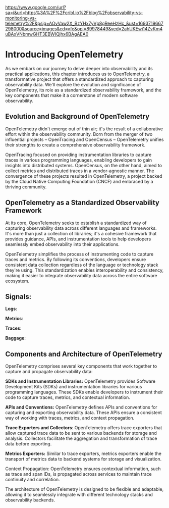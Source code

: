 https://www.google.com/url?sa=i&url=https%3A%2F%2Fcribl.io%2Fblog%2Fobservability-vs-monitoring-vs-telemetry%2F&psig=AOvVaw2X_BzYHx7yVp8gReeHzHc_&ust=1693719667298000&source=images&cd=vfe&opi=89978449&ved=2ahUKEwi14ZvKm4uBAxVNbmwGHT3EBWIQjhx6BAgAEA0

Introducing OpenTelemetry
=========================

As we embark on our journey to delve deeper into observability and its practical applications, this chapter introduces us to OpenTelemetry, a transformative project that offers a standardized approach to capturing observability data. We'll explore the evolution and significance of OpenTelemetry, its role as a standardized observability framework, and the key components that make it a cornerstone of modern software observability.


Evolution and Background of OpenTelemetry
----------------------------------------------------------------

OpenTelemetry didn't emerge out of thin air; it's the result of a collaborative effort within the observability community. Born from the merger of two influential projects – OpenTracing and OpenCensus – OpenTelemetry unifies their strengths to create a comprehensive observability framework.

OpenTracing focused on providing instrumentation libraries to capture traces in various programming languages, enabling developers to gain insights into distributed systems. OpenCensus, on the other hand, aimed to collect metrics and distributed traces in a vendor-agnostic manner. The convergence of these projects resulted in OpenTelemetry, a project backed by the Cloud Native Computing Foundation (CNCF) and embraced by a thriving community.


OpenTelemetry as a Standardized Observability Framework
----------------------------------------------------------------

At its core, OpenTelemetry seeks to establish a standardized way of capturing observability data across different languages and frameworks. It's more than just a collection of libraries; it's a cohesive framework that provides guidance, APIs, and instrumentation tools to help developers seamlessly embed observability into their applications.

OpenTelemetry simplifies the process of instrumenting code to capture traces and metrics. By following its conventions, developers ensure consistent data collection regardless of the language or technology stack they're using. This standardization enables interoperability and consistency, making it easier to integrate observability data across the entire software ecosystem.


Signals:
----------------

**Logs**: 

**Metrics**: 

**Traces**: 

**Baggage**:

Components and Architecture of OpenTelemetry
----------------------------------------------------------------

OpenTelemetry comprises several key components that work together to capture and propagate observability data:

**SDKs and Instrumentation Libraries:** OpenTelemetry provides Software Development Kits (SDKs) and instrumentation libraries for various programming languages. These SDKs enable developers to instrument their code to capture traces, metrics, and contextual information.

**APIs and Conventions:** OpenTelemetry defines APIs and conventions for capturing and exporting observability data. These APIs ensure a consistent way of working with traces, metrics, and context propagation.

**Trace Exporters and Collectors**: OpenTelemetry offers trace exporters that allow captured trace data to be sent to various backends for storage and analysis. Collectors facilitate the aggregation and transformation of trace data before exporting.

**Metrics Exporters:** Similar to trace exporters, metrics exporters enable the transport of metrics data to backend systems for storage and visualization.

Context Propagation: OpenTelemetry ensures contextual information, such as trace and span IDs, is propagated across services to maintain trace continuity and correlation.

The architecture of OpenTelemetry is designed to be flexible and adaptable, allowing it to seamlessly integrate with different technology stacks and observability backends.
